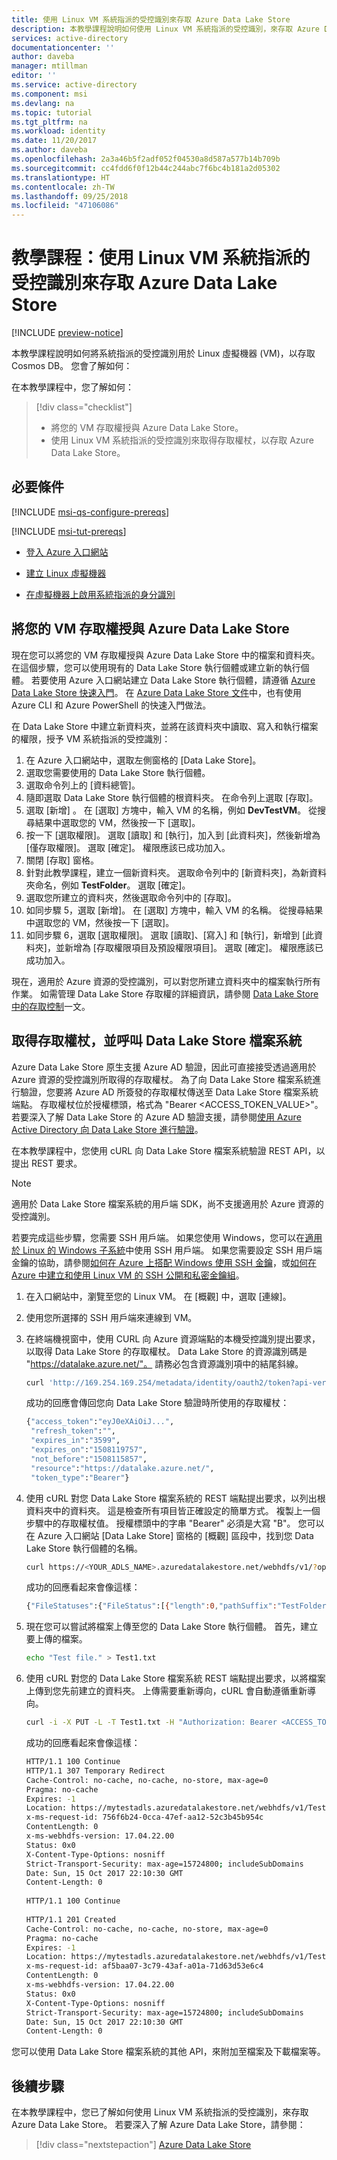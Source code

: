 ```yaml
---
title: 使用 Linux VM 系統指派的受控識別來存取 Azure Data Lake Store
description: 本教學課程說明如何使用 Linux VM 系統指派的受控識別，來存取 Azure Data Lake Store。
services: active-directory
documentationcenter: ''
author: daveba
manager: mtillman
editor: ''
ms.service: active-directory
ms.component: msi
ms.devlang: na
ms.topic: tutorial
ms.tgt_pltfrm: na
ms.workload: identity
ms.date: 11/20/2017
ms.author: daveba
ms.openlocfilehash: 2a3a46b5f2adf052f04530a8d587a577b14b709b
ms.sourcegitcommit: cc4fdd6f0f12b44c244abc7f6bc4b181a2d05302
ms.translationtype: HT
ms.contentlocale: zh-TW
ms.lasthandoff: 09/25/2018
ms.locfileid: "47106086"
---
```

# <a name="tutorial-use-a-linux-vm-system-assigned-managed-identity-to-access-azure-data-lake-store"></a>教學課程：使用 Linux VM 系統指派的受控識別來存取 Azure Data Lake Store

[!INCLUDE [preview-notice](../../../includes/active-directory-msi-preview-notice.md)]

本教學課程說明如何將系統指派的受控識別用於 Linux 虛擬機器 (VM)，以存取 Cosmos DB。 您會了解如何： 

在本教學課程中，您了解如何：

> [!div class="checklist"]
> * 將您的 VM 存取權授與 Azure Data Lake Store。
> * 使用 Linux VM 系統指派的受控識別來取得存取權杖，以存取 Azure Data Lake Store。

## <a name="prerequisites"></a>必要條件

[!INCLUDE [msi-qs-configure-prereqs](../../../includes/active-directory-msi-qs-configure-prereqs.md)]

[!INCLUDE [msi-tut-prereqs](../../../includes/active-directory-msi-tut-prereqs.md)]

- [登入 Azure 入口網站](https://portal.azure.com)

- [建立 Linux 虛擬機器](/azure/virtual-machines/linux/quick-create-portal)

- [在虛擬機器上啟用系統指派的身分識別](/azure/active-directory/managed-service-identity/qs-configure-portal-windows-vm#enable-system-assigned-identity-on-an-existing-vm)

## <a name="grant-your-vm-access-to-azure-data-lake-store"></a>將您的 VM 存取權授與 Azure Data Lake Store

現在您可以將您的 VM 存取權授與 Azure Data Lake Store 中的檔案和資料夾。 在這個步驟，您可以使用現有的 Data Lake Store 執行個體或建立新的執行個體。 若要使用 Azure 入口網站建立 Data Lake Store 執行個體，請遵循 [Azure Data Lake Store 快速入門](https://docs.microsoft.com/azure/data-lake-store/data-lake-store-get-started-portal)。 在 [Azure Data Lake Store 文件](https://docs.microsoft.com/azure/data-lake-store/data-lake-store-overview)中，也有使用 Azure CLI 和 Azure PowerShell 的快速入門做法。

在 Data Lake Store 中建立新資料夾，並將在該資料夾中讀取、寫入和執行檔案的權限，授予 VM 系統指派的受控識別：

1. 在 Azure 入口網站中，選取左側窗格的 [Data Lake Store]。
2. 選取您需要使用的 Data Lake Store 執行個體。
3. 選取命令列上的 [資料總管]。
4. 隨即選取 Data Lake Store 執行個體的根資料夾。 在命令列上選取 [存取]。
5. 選取 [新增] 。  在 [選取] 方塊中，輸入 VM 的名稱，例如 **DevTestVM**。 從搜尋結果中選取您的 VM，然後按一下 [選取]。
6. 按一下 [選取權限]。  選取 [讀取] 和 [執行]，加入到 [此資料夾]，然後新增為 [僅存取權限]。 選取 [確定]。  權限應該已成功加入。
7. 關閉 [存取] 窗格。
8. 針對此教學課程，建立一個新資料夾。 選取命令列中的 [新資料夾]，為新資料夾命名，例如 **TestFolder**。  選取 [確定]。
9. 選取您所建立的資料夾，然後選取命令列中的 [存取]。
10. 如同步驟 5，選取 [新增]。 在 [選取] 方塊中，輸入 VM 的名稱。 從搜尋結果中選取您的 VM，然後按一下 [選取]。
11. 如同步驟 6，選取 [選取權限]。 選取 [讀取]、[寫入] 和 [執行]，新增到 [此資料夾]，並新增為 [存取權限項目及預設權限項目]。 選取 [確定]。  權限應該已成功加入。

現在，適用於 Azure 資源的受控識別，可以對您所建立資料夾中的檔案執行所有作業。 如需管理 Data Lake Store 存取權的詳細資訊，請參閱 [Data Lake Store 中的存取控制](https://docs.microsoft.com/azure/data-lake-store/data-lake-store-access-control)一文。

## <a name="get-an-access-token-and-call-the-data-lake-store-file-system"></a>取得存取權杖，並呼叫 Data Lake Store 檔案系統

Azure Data Lake Store 原生支援 Azure AD 驗證，因此可直接接受透過適用於 Azure 資源的受控識別所取得的存取權杖。 為了向 Data Lake Store 檔案系統進行驗證，您要將 Azure AD 所簽發的存取權杖傳送至 Data Lake Store 檔案系統端點。 存取權杖位於授權標頭，格式為 "Bearer \<ACCESS_TOKEN_VALUE\>"。  若要深入了解 Data Lake Store 的 Azure AD 驗證支援，請參閱[使用 Azure Active Directory 向 Data Lake Store 進行驗證](https://docs.microsoft.com/azure/data-lake-store/data-lakes-store-authentication-using-azure-active-directory)。

在本教學課程中，您使用 cURL 向 Data Lake Store 檔案系統驗證 REST API，以提出 REST 要求。

> [!NOTE]
> 適用於 Data Lake Store 檔案系統的用戶端 SDK，尚不支援適用於 Azure 資源的受控識別。

若要完成這些步驟，您需要 SSH 用戶端。 如果您使用 Windows，您可以在[適用於 Linux 的 Windows 子系統](https://msdn.microsoft.com/commandline/wsl/about)中使用 SSH 用戶端。 如果您需要設定 SSH 用戶端金鑰的協助，請參閱[如何在 Azure 上搭配 Windows 使用 SSH 金鑰](../../virtual-machines/linux/ssh-from-windows.md)，或[如何在 Azure 中建立和使用 Linux VM 的 SSH 公開和私密金鑰組](../../virtual-machines/linux/mac-create-ssh-keys.md)。

1. 在入口網站中，瀏覽至您的 Linux VM。 在 [概觀] 中，選取 [連線]。  
2. 使用您所選擇的 SSH 用戶端來連線到 VM。 
3. 在終端機視窗中，使用 CURL 向 Azure 資源端點的本機受控識別提出要求，以取得 Data Lake Store 的存取權杖。 Data Lake Store 的資源識別碼是 "https://datalake.azure.net/"。  請務必包含資源識別項中的結尾斜線。
    
   ```bash
   curl 'http://169.254.169.254/metadata/identity/oauth2/token?api-version=2018-02-01&resource=https%3A%2F%2Fdatalake.azure.net%2F' -H Metadata:true   
   ```
    
   成功的回應會傳回您向 Data Lake Store 驗證時所使用的存取權杖：

   ```bash
   {"access_token":"eyJ0eXAiOiJ...",
    "refresh_token":"",
    "expires_in":"3599",
    "expires_on":"1508119757",
    "not_before":"1508115857",
    "resource":"https://datalake.azure.net/",
    "token_type":"Bearer"}
   ```

4. 使用 cURL 對您 Data Lake Store 檔案系統的 REST 端點提出要求，以列出根資料夾中的資料夾。 這是檢查所有項目皆正確設定的簡單方式。 複製上一個步驟中的存取權杖值。 授權標頭中的字串 "Bearer" 必須是大寫 "B"。 您可以在 Azure 入口網站 [Data Lake Store] 窗格的 [概觀] 區段中，找到您 Data Lake Store 執行個體的名稱。

   ```bash
   curl https://<YOUR_ADLS_NAME>.azuredatalakestore.net/webhdfs/v1/?op=LISTSTATUS -H "Authorization: Bearer <ACCESS_TOKEN>"
   ```
    
   成功的回應看起來會像這樣：

   ```bash
   {"FileStatuses":{"FileStatus":[{"length":0,"pathSuffix":"TestFolder","type":"DIRECTORY","blockSize":0,"accessTime":1507934941392,"modificationTime":1508105430590,"replication":0,"permission":"770","owner":"bd0e76d8-ad45-4fe1-8941-04a7bf27f071","group":"bd0e76d8-ad45-4fe1-8941-04a7bf27f071"}]}}
   ```

5. 現在您可以嘗試將檔案上傳至您的 Data Lake Store 執行個體。 首先，建立要上傳的檔案。

   ```bash
   echo "Test file." > Test1.txt
   ```

6. 使用 cURL 對您的 Data Lake Store 檔案系統 REST 端點提出要求，以將檔案上傳到您先前建立的資料夾。 上傳需要重新導向，cURL 會自動遵循重新導向。 

   ```bash
   curl -i -X PUT -L -T Test1.txt -H "Authorization: Bearer <ACCESS_TOKEN>" 'https://<YOUR_ADLS_NAME>.azuredatalakestore.net/webhdfs/v1/<FOLDER_NAME>/Test1.txt?op=CREATE' 
   ```

    成功的回應看起來會像這樣：

   ```bash
   HTTP/1.1 100 Continue
   HTTP/1.1 307 Temporary Redirect
   Cache-Control: no-cache, no-cache, no-store, max-age=0
   Pragma: no-cache
   Expires: -1
   Location: https://mytestadls.azuredatalakestore.net/webhdfs/v1/TestFolder/Test1.txt?op=CREATE&write=true
   x-ms-request-id: 756f6b24-0cca-47ef-aa12-52c3b45b954c
   ContentLength: 0
   x-ms-webhdfs-version: 17.04.22.00
   Status: 0x0
   X-Content-Type-Options: nosniff
   Strict-Transport-Security: max-age=15724800; includeSubDomains
   Date: Sun, 15 Oct 2017 22:10:30 GMT
   Content-Length: 0
       
   HTTP/1.1 100 Continue
       
   HTTP/1.1 201 Created
   Cache-Control: no-cache, no-cache, no-store, max-age=0
   Pragma: no-cache
   Expires: -1
   Location: https://mytestadls.azuredatalakestore.net/webhdfs/v1/TestFolder/Test1.txt?op=CREATE&write=true
   x-ms-request-id: af5baa07-3c79-43af-a01a-71d63d53e6c4
   ContentLength: 0
   x-ms-webhdfs-version: 17.04.22.00
   Status: 0x0
   X-Content-Type-Options: nosniff
   Strict-Transport-Security: max-age=15724800; includeSubDomains
   Date: Sun, 15 Oct 2017 22:10:30 GMT
   Content-Length: 0
   ```

您可以使用 Data Lake Store 檔案系統的其他 API，來附加至檔案及下載檔案等。

## <a name="next-steps"></a>後續步驟

在本教學課程中，您已了解如何使用 Linux VM 系統指派的受控識別，來存取 Azure Data Lake Store。 若要深入了解 Azure Data Lake Store，請參閱：

> [!div class="nextstepaction"]
>[Azure Data Lake Store](/azure/data-lake-store/data-lake-store-overview)
